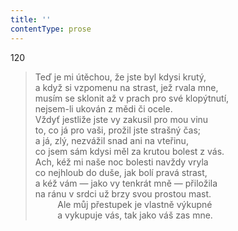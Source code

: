 ```yaml
---
title: ''
contentType: prose
---
```


120

> Teď je mi útěchou, že jste byl kdysi krutý,  
> a když si vzpomenu na strast, jež rvala mne,  
> musím se sklonit až v prach pro své klopýtnutí,  
> nejsem-li ukován z mědi či ocele.  
> Vždyť jestliže jste vy zakusil pro mou vinu  
> to, co já pro vaši, prožil jste strašný čas;  
> a já, zlý, nezvážil snad ani na vteřinu,  
> co jsem sám kdysi měl za krutou bolest z vás.  
> Ach, kéž mi naše noc bolesti navždy vryla  
> co nejhloub do duše, jak bolí pravá strast,  
> a kéž vám — jako vy tenkrát mně — přiložila  
> na ránu v srdci už brzy svou prostou mast.  
>          Ale můj přestupek je vlastně výkupné  
>          a vykupuje vás, tak jako váš zas mne.

